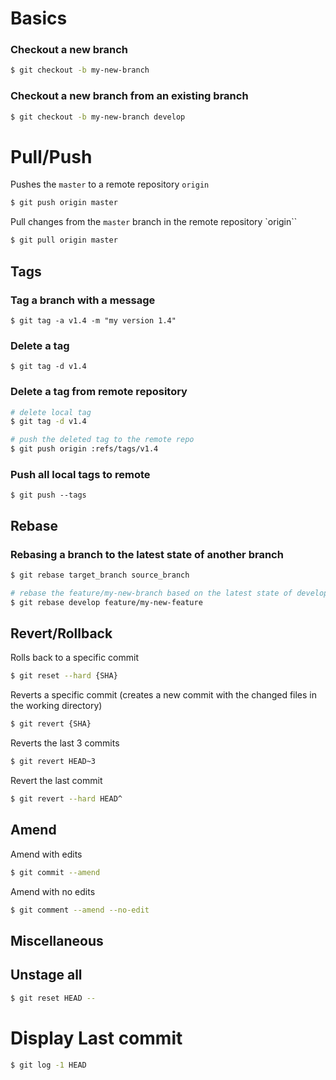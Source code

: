 # Basics

### Checkout a new branch

````bash
$ git checkout -b my-new-branch
````

### Checkout a new branch from an existing branch

````bash
$ git checkout -b my-new-branch develop
````

# Pull/Push

Pushes the `master` to a remote repository `origin`

````bash
$ git push origin master
````

Pull changes from the `master` branch in the remote repository `origin``

````bash
$ git pull origin master
````

## Tags

### Tag a branch with a message

````
$ git tag -a v1.4 -m "my version 1.4"
````

### Delete a tag

````
$ git tag -d v1.4
````

### Delete a tag from remote repository

````bash
# delete local tag
$ git tag -d v1.4

# push the deleted tag to the remote repo
$ git push origin :refs/tags/v1.4
````

### Push all local tags to remote

````
$ git push --tags
````
## Rebase

### Rebasing a branch to the latest state of another branch

````bash
$ git rebase target_branch source_branch

# rebase the feature/my-new-branch based on the latest state of develop
$ git rebase develop feature/my-new-feature
````

## Revert/Rollback

Rolls back to a specific commit

````bash
$ git reset --hard {SHA}
````

Reverts a specific commit (creates a new commit with the changed files in the working directory)

````bash
$ git revert {SHA}
````

Reverts the last 3 commits

````bash
$ git revert HEAD~3
````

Revert the last commit

````bash
$ git revert --hard HEAD^
````

## Amend

Amend with edits

````bash
$ git commit --amend
````

Amend with no edits

````bash
$ git comment --amend --no-edit
````

## Miscellaneous

## Unstage all

```bash
$ git reset HEAD --
```

# Display Last commit

```bash
$ git log -1 HEAD
```
